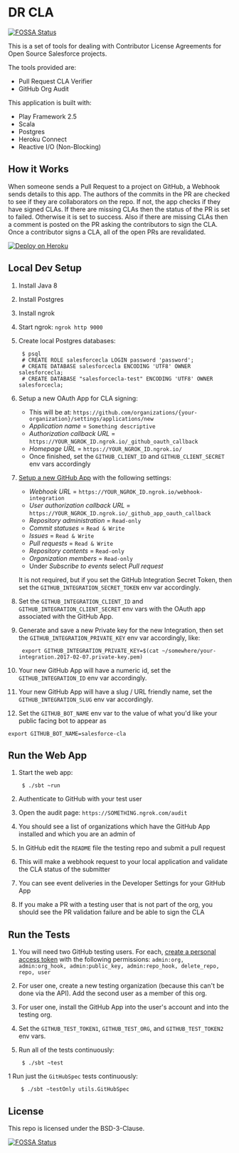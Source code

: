 DR CLA
======
[![FOSSA Status](https://app.fossa.io/api/projects/custom%2B23%2Fgithub.com%2Fsalesforce%2Fdr-cla.svg?type=shield)](https://app.fossa.io/projects/custom%2B23%2Fgithub.com%2Fsalesforce%2Fdr-cla?ref=badge_shield)

This is a set of tools for dealing with Contributor License Agreements for Open Source Salesforce projects.

The tools provided are:
- Pull Request CLA Verifier
- GitHub Org Audit

This application is built with:
- Play Framework 2.5
- Scala
- Postgres
- Heroku Connect
- Reactive I/O (Non-Blocking)


How it Works
------------

When someone sends a Pull Request to a project on GitHub, a Webhook sends details to this app.  The authors of the commits in the PR are checked to see if they are collaborators on the repo.  If not, the app checks if they have signed CLAs.  If there are missing CLAs then the status of the PR is set to failed.  Otherwise it is set to success.  Also if there are missing CLAs then a comment is posted on the PR asking the contributors to sign the CLA.  Once a contributor signs a CLA, all of the open PRs are revalidated.


[![Deploy on Heroku](https://www.herokucdn.com/deploy/button.svg)](https://heroku.com/deploy)


Local Dev Setup
---------------

1. Install Java 8
1. Install Postgres
1. Install ngrok
1. Start ngrok: `ngrok http 9000`
1. Create local Postgres databases:

        $ psql
        # CREATE ROLE salesforcecla LOGIN password 'password';
        # CREATE DATABASE salesforcecla ENCODING 'UTF8' OWNER salesforcecla;
        # CREATE DATABASE "salesforcecla-test" ENCODING 'UTF8' OWNER salesforcecla;


1. Setup a new OAuth App for CLA signing:
    - This will be at: `https://github.com/organizations/{your-organization}/settings/applications/new`
    - *Application name* = `Something descriptive`
    - *Authorization callback URL* = `https://YOUR_NGROK_ID.ngrok.io/_github_oauth_callback`
    - *Homepage URL* = `https://YOUR_NGROK_ID.ngrok.io/`
    - Once finished, set the `GITHUB_CLIENT_ID` and `GITHUB_CLIENT_SECRET` env vars accordingly
1. [Setup a new GitHub App](https://github.com/settings/apps) with the following settings:
    - *Webhook URL* = `https://YOUR_NGROK_ID.ngrok.io/webhook-integration`
    - *User authorization callback URL* = `https://YOUR_NGROK_ID.ngrok.io/_github_app_oauth_callback`
    - *Repository administration* = `Read-only`
    - *Commit statuses* = `Read & Write`
    - *Issues* = `Read & Write`
    - *Pull requests* = `Read & Write`
    - *Repository contents* = `Read-only`
    - *Organization members* = `Read-only`
    - Under *Subscribe to events* select *Pull request*

    It is not required, but if you set the GitHub Integration Secret Token, then set the `GITHUB_INTEGRATION_SECRET_TOKEN` env var accordingly.

1. Set the `GITHUB_INTEGRATION_CLIENT_ID` and `GITHUB_INTEGRATION_CLIENT_SECRET` env vars with the OAuth app associated with the GitHub App.

1. Generate and save a new Private key for the new Integration, then set the `GITHUB_INTEGRATION_PRIVATE_KEY` env var accordingly, like:

        export GITHUB_INTEGRATION_PRIVATE_KEY=$(cat ~/somewhere/your-integration.2017-02-07.private-key.pem)

1. Your new GitHub App will have a numeric id, set the `GITHUB_INTEGRATION_ID` env var accordingly.
1. Your new GitHub App will have a slug / URL friendly name, set the `GITHUB_INTEGRATION_SLUG` env var accordingly.
1. Set the `GITHUB_BOT_NAME` env var to the value of what you'd like your public facing bot to appear as

```
export GITHUB_BOT_NAME=salesforce-cla
```

Run the Web App
---------------

1. Start the web app:

        $ ./sbt ~run

1. Authenticate to GitHub with your test user
1. Open the audit page: `https://SOMETHING.ngrok.com/audit`
1. You should see a list of organizations which have the GitHub App installed and which you are an admin of
1. In GitHub edit the `README` file the testing repo and submit a pull request
1. This will make a webhook request to your local application and validate the CLA status of the submitter
1. You can see event deliveries in the Developer Settings for your GitHub App
1. If you make a PR with a testing user that is not part of the org, you should see the PR validation failure and be able to sign the CLA


Run the Tests
-------------

1. You will need two GitHub testing users.  For each, [create a personal access token](https://github.com/settings/tokens) with the following permissions: `admin:org, admin:org_hook, admin:public_key, admin:repo_hook, delete_repo, repo, user`

1. For user one, create a new testing organization (because this can't be done via the API).  Add the second user as a member of this org.

1. For user one, install the GitHub App into the user's account and into the testing org.

1. Set the `GITHUB_TEST_TOKEN1`, `GITHUB_TEST_ORG`, and `GITHUB_TEST_TOKEN2` env vars.

1. Run all of the tests continuously:

        $ ./sbt ~test

1 Run just the `GitHubSpec` tests continuously:

        $ ./sbt ~testOnly utils.GitHubSpec
        
License
-------------

This repo is licensed under the BSD-3-Clause.

[![FOSSA Status](https://app.fossa.io/api/projects/custom%2B23%2Fgithub.com%2Fsalesforce%2Fdr-cla.svg?type=large)](https://app.fossa.io/projects/custom%2B23%2Fgithub.com%2Fsalesforce%2Fdr-cla?ref=badge_large)

